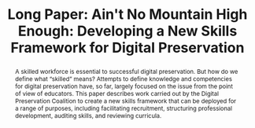 ---
abstract: A skilled workforce is essential to successful digital preservation. But
  how do we define what “skilled” means? Attempts to define knowledge and competencies
  for digital preservation have, so far, largely focused on the issue from the point
  of view of educators. This paper describes work carried out by the Digital Preservation
  Coalition to create a new skills framework that can be deployed for a range of purposes,
  including facilitating recruitment, structuring professional development, auditing
  skills, and reviewing curricula.
creators:
- McMeekin, Sharon
date: null
document_url: https://az659834.vo.msecnd.net/eventsairwesteuprod/production-inconference-public/786859b63e024c6fbb3f042018e1d9f3
grand_parent: iPRES
institutions:
- Digital Preservation Coalition
keywords:
- skills
- training
- staffing
- education
- professional-development
landing_page_url: null
language: eng
layout: publication
license: CC-BY 4.0 International
notes_url: null
parent: iPRES 2022
publication_type: long paper
size: null
slides_url: null
source_name: iPRES
title: 'Long Paper: Ain''t No Mountain High Enough: Developing a New Skills Framework
  for Digital Preservation'
year: 2022
---